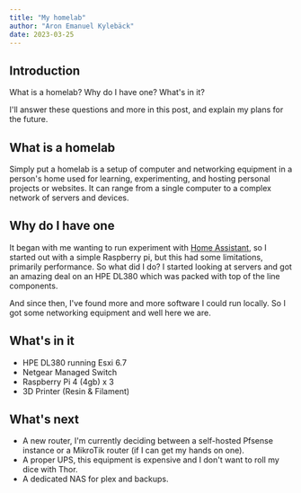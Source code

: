 ```yaml
---
title: "My homelab"
author: "Aron Emanuel Kylebäck"
date: 2023-03-25
---
```

## Introduction
What is a homelab? Why do I have one? What's in it?

I'll answer these questions and more in this post, and explain my plans for the future.

## What is a homelab
Simply put a homelab is a setup of computer and networking equipment in a person's home used for learning, experimenting, and hosting personal projects or websites. It can range from a single computer to a complex network of servers and devices.

## Why do I have one
It began with me wanting to run experiment with [Home Assistant](https://www.home-assistant.io/), so I started out with a simple Raspberry pi, but this had some limitations, primarily performance. So what did I do? I started looking at servers and got an amazing deal on an HPE DL380 which was packed with top of the line components.

And since then, I've found more and more software I could run locally. So I got some networking equipment and well here we are.

## What's in it
- HPE DL380 running Esxi 6.7
- Netgear Managed Switch
- Raspberry Pi 4 (4gb) x 3
- 3D Printer (Resin & Filament)

## What's next
- A new router, I'm currently deciding between a self-hosted Pfsense instance or a MikroTik router (if I can get my hands on one).
- A proper UPS, this equipment is expensive and I don't want to roll my dice with Thor.
- A dedicated NAS for plex and backups.
